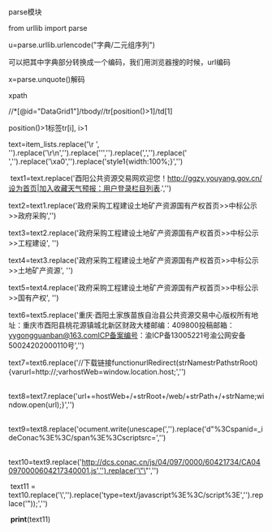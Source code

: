 parse模块

from urllib import parse

u=parse.urllib.urlencode("字典/二元组序列")

可以把其中字典部分转换成一个编码，我们用浏览器搜的时候，url编码

x=parse.unquote()解码



xpath

//*[@id="DataGrid1"]/tbody//tr[position()>1]/td[1]   

position()>1标签tr[i], i>1



text=item_lists.replace('\r ', '').replace('\\r\\n','').replace('\'','').replace(',','').replace(' ','').replace('\\xa0','').replace('style1{width:100%;}','')

​        text1=text.replace('酉阳公共资源交易网欢迎您！http://ggzy.youyang.gov.cn/设为首页|加入收藏天气预报：用户登录栏目列表.','')

​        text2=text1.replace('政府采购工程建设土地矿产资源国有产权首页>>中标公示>>政府采购','')

​        text3=text2.replace('政府采购工程建设土地矿产资源国有产权首页>>中标公示>>工程建设', '')

​        text4=text3.replace('政府采购工程建设土地矿产资源国有产权首页>>中标公示>>土地矿产资源', '')

​        text5=text4.replace('政府采购工程建设土地矿产资源国有产权首页>>中标公示>>国有产权', '')

​        text6=text5.replace('重庆·酉阳土家族苗族自治县公共资源交易中心版权所有地址：重庆市酉阳县桃花源镇城北新区财政大楼邮编：409800投稿邮箱：yygongguanban@163.comICP备案编号：渝ICP备13005221号渝公网安备50024202000110号','')

​        text7=text6.replace('//下载链接functionurlRedirect(strNamestrPathstrRoot){varurl=http://;varhostWeb=window.location.host;','')

​        text8=text7.replace('url+=hostWeb+/+strRoot+/web/+strPath+/+strName;window.open(url);}','')

​        text9=text8.replace('ocument.write(unescape(','').replace('d"%3Cspanid=\_ideConac\%3E%3C/span%3E%3Cscriptsrc=','')

​        text10=text9.replace('http://dcs.conac.cn/js/04/097/0000/60421734/CA040970000604217340001.js','').replace('\"\"','')

​        text11 = text10.replace('\\','').replace('type=text/javascript%3E%3C/script%3E','').replace('"));','')

​        **print**(text11)
